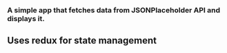 ### A simple app that fetches data from JSONPlaceholder API and displays it.

## Uses redux for state management
